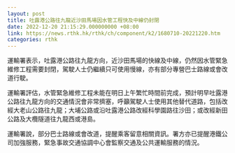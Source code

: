 ```yaml
---
layout: post
title: 吐露港公路往九龍近沙田馬場因水管工程快及中線仍封閉
date: 2022-12-20 21:15:29.000000000 +08:00
link: https://news.rthk.hk/rthk/ch/component/k2/1680710-20221220.htm
categories: rthk
---
```


運輸署表示，吐露港公路往九龍方向，近沙田馬場的快線及中線，仍然因水管緊急維修工程需要封閉，駕駛人士仍繼續只可使用慢線，亦有部分專營巴士路線或會改道行駛。

運輸署評估，水管緊急維修工程未能在明日上午繁忙時間前完成，預計明早吐露港公路往九龍方向的交通情況會非常擠塞，呼籲駕駛人士使用其他替代道路，包括改經大老山公路往九龍；大埔公路或沿吐露港公路改經科學園路往沙田；或改經新田公路及大欖隧道往九龍西或港島。

運輸署說，部分巴士路線或會改道，提醒乘客留意相關資訊。署方亦已提醒港鐵公司加強服務，緊急事故交通協調中心會監察交通及公共運輸服務的情況。
